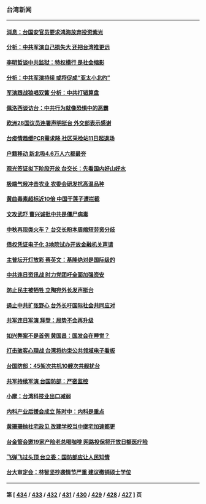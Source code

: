 ### 台湾新闻
---
#### [消息：台国安官员要求鸿海放弃投资紫光](../../pages/ncid1349361/n13799229.md) 
#### [分析：中共军演自己损失大 还把台湾推更远](../../pages/ncid1349361/n13798501.md) 
#### [李明哲谈中共监狱：特权横行 是社会缩影](../../pages/ncid1349361/n13799212.md) 
#### [分析：中共军演持续 或将促成“亚太小北约”](../../pages/ncid1349361/n13798844.md) 
#### [军演跟战狼唱双簧 分析：中共打错算盘](../../pages/ncid1349361/n13799011.md) 
#### [佩洛西谈访台：中共行为就像恐惧中的恶霸](../../pages/ncid1349361/n13798920.md) 
#### [欧洲28国议员连署声明挺台 外交部表示感谢](../../pages/ncid1349361/n13798898.md) 
#### [台疫情趋缓PCR需求降 社区采检站11日起退场](../../pages/ncid1349361/n13798924.md) 
#### [户籍移动 新北吸4.6万人六都最夯](../../pages/ncid1349361/n13798923.md) 
#### [观光签证拟下阶段开放 台交长：先看国内好山好水](../../pages/ncid1349361/n13798926.md) 
#### [极端气候冲击农业 农委会研发抗高温品种](../../pages/ncid1349361/n13798928.md) 
#### [黄曲毒素超标近10倍 中国干莲子遭拦截](../../pages/ncid1349361/n13798930.md) 
#### [文攻武吓 曹兴诚批中共是僵尸病毒](../../pages/ncid1349361/n13798899.md) 
#### [中秋再现类火车？ 台交长盼本周缩短劳资分歧](../../pages/ncid1349361/n13798918.md) 
#### [债权凭证电子化 3地院试办开放金融机关声请](../../pages/ncid1349361/n13798906.md) 
#### [主普坛开灯放彩 蔡英文：基隆绝对是国际级的](../../pages/ncid1349361/n13798916.md) 
#### [中共连日资讯战 时力党团吁全面加强资安](../../pages/ncid1349361/n13798905.md) 
#### [防止民主被牺牲 立陶宛外长发声挺台](../../pages/ncid1349361/n13798901.md) 
#### [遏止中共扩张野心 台外长吁国际社会共同应对](../../pages/ncid1349361/n13798621.md) 
#### [共军连日军演 拜登：局势不会再升级](../../pages/ncid1349361/n13798903.md) 
#### [如兴弊案不是首例 黄国昌：国发会在睡觉？](../../pages/ncid1349361/n13798856.md) 
#### [打击骇客心理战 台湾将约束公共领域电子看板](../../pages/ncid1349361/n13798818.md) 
#### [台国防部：45架次共机10艘次共舰扰台](../../pages/ncid1349361/n13798875.md) 
#### [共军持续军演 台国防部：严密监控](../../pages/ncid1349361/n13798858.md) 
#### [小摩：台湾科技业出口减弱](../../pages/ncid1349361/n13798860.md) 
#### [内科产业后援会成立 陈时中：内科是重点](../../pages/ncid1349361/n13798833.md) 
#### [黄珊珊抛社宅政见 改建学校当中继宅加速都更](../../pages/ncid1349361/n13798848.md) 
#### [台金管会邀19家产险老总喝咖啡 网路投保将开放日额医疗险](../../pages/ncid1349361/n13798830.md) 
#### [飞弹飞过头顶 台立委：国防部应让人民知情](../../pages/ncid1349361/n13798849.md) 
#### [台大审定会：林智坚抄袭情节严重 建议撤销硕士学位](../../pages/ncid1349361/n13798841.md) 

---
#### 第 [ [434](./434.md) / [433](./433.md) / [432](./432.md) / [431](./431.md) / [430](./430.md) / [429](./429.md) / [428](./428.md) / [427](./427.md) ] 页
